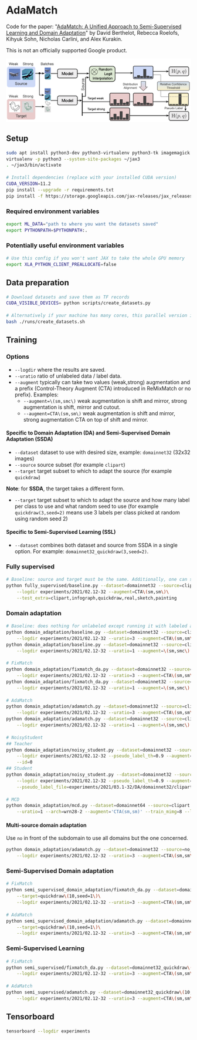 # AdaMatch

Code for the paper: "[AdaMatch: A Unified Approach to Semi-Supervised Learning and Domain Adaptation](https://arxiv.org/abs/2106.04732)" by
David Berthelot, Rebecca Roelofs, Kihyuk Sohn, Nicholas Carlini, and Alex Kurakin.

This is not an officially supported Google product.


![AdaMatch diagram](media/AdaMatch.png)

## Setup

```bash
sudo apt install python3-dev python3-virtualenv python3-tk imagemagick
virtualenv -p python3 --system-site-packages ~/jax3
. ~/jax3/bin/activate

# Install dependencies (replace with your installed CUDA version)
CUDA_VERSION=11.2
pip install --upgrade -r requirements.txt
pip install -f https://storage.googleapis.com/jax-releases/jax_releases.html jaxlib==`python3 -c 'import jaxlib; print(jaxlib.__version__)'`+cuda`echo $CUDA_VERSION | sed s:\\\.::g`
```

### Required environment variables

```bash
export ML_DATA="path to where you want the datasets saved"
export PYTHONPATH=$PYTHONPATH:.
```

### Potentially useful environment variables

```bash
# Use this config if you won't want JAX to take the whole GPU memory
export XLA_PYTHON_CLIENT_PREALLOCATE=false
```


## Data preparation

```bash
# Download datasets and save them as TF records
CUDA_VISIBLE_DEVICES= python scripts/create_datasets.py

# Alternatively if your machine has many cores, this parallel version is much faster to run.
bash ./runs/create_datasets.sh
```

## Training

### Options

- `--logdir` where the results are saved.
- `--uratio` ratio of unlabeled data / label data.
- `--augment` typically can take two values (weak,strong) augmentation and a prefix (Control-Theory Augment (CTA)
  introduced in ReMixMatch or no prefix). Examples:
  - `--augment=\(sm,smc\)` weak augmentation is shift and mirror, strong augmentation is shift, mirror and cutout.
  - `--augment=CTA\(sm,sm\)` weak augmentation is shift and mirror, strong augmentation CTA on top of shift and mirror.

#### Specific to Domain Adaptation (DA) and Semi-Supervised Domain Adaptation (SSDA)
- `--dataset` dataset to use with desired size, example: `domainnet32` (32x32 images)
- `--source` source subset (for example `clipart`)
- `--target` target subset to which to adapt the source (for example `quickdraw`)

**Note**: for **SSDA**, the target takes a different form.
- `--target` target subset to which to adapt the source and how many label per class to use and what random seed to use
  (for example `quickdraw(3,seed=2)` means use 3 labels per class picked at random using random seed 2)


#### Specific to Semi-Supervised Learning (SSL)
- `--dataset` combines both dataset and source from SSDA in a single option. For example:
  `domainnet32_quickdraw(3,seed=2)`.

### Fully supervised

```bash
# Baseline: source and target must be the same. Additionally, one can specify extra test sets.
python fully_supervised/baseline.py --dataset=domainnet32 --source=clipart --target=clipart\
    --logdir experiments/2021/02.12-32 --augment=CTA\(sm,sm\)\
    --test_extra=clipart,infograph,quickdraw,real,sketch,painting
```

### Domain adaptation

```bash
# Baseline: does nothing for unlabeled except running it with labeled as a single batch through the network.
python domain_adaptation/baseline.py --dataset=domainnet32 --source=clipart --target=quickdraw\
    --logdir experiments/2021/02.12-32 --uratio=3 --augment=CTA\(sm,sm\)
python domain_adaptation/baseline.py --dataset=domainnet32 --source=clipart --target=quickdraw\
    --logdir experiments/2021/02.12-32 --uratio=1 --augment=\(sm,smc\)

# FixMatch
python domain_adaptation/fixmatch_da.py --dataset=domainnet32 --source=clipart --target=quickdraw\
    --logdir experiments/2021/02.12-32 --uratio=3 --augment=CTA\(sm,sm\)
python domain_adaptation/fixmatch_da.py --dataset=domainnet32 --source=clipart --target=quickdraw\
    --logdir experiments/2021/02.12-32 --uratio=1 --augment=\(sm,smc\)

# AdaMatch
python domain_adaptation/adamatch.py --dataset=domainnet32 --source=clipart --target=quickdraw\
    --logdir experiments/2021/02.12-32 --uratio=3 --augment=CTA\(sm,sm\)
python domain_adaptation/adamatch.py --dataset=domainnet32 --source=clipart --target=quickdraw\
    --logdir experiments/2021/02.12-32 --uratio=1 --augment=\(sm,smc\)

# NoisyStudent
## Teacher
python domain_adaptation/noisy_student.py --dataset=domainnet32 --source=clipart --target=quickdraw\
    --logdir experiments/2021/02.12-32 --pseudo_label_th=0.9 --augment=CTA\(sm,sm\)\
    --id=0
## Student
python domain_adaptation/noisy_student.py --dataset=domainnet32 --source=clipart --target=quickdraw\
    --logdir experiments/2021/02.12-32 --pseudo_label_th=0.9 --augment=CTA\(sm,sm\) --id=1\
    --pseudo_label_file=experiments/2021/03.1-32/DA/domainnet32/clipart/quickdraw/CTA\(sm,sm\)/NoisyStudent/archwrn28-2_batch64_lr0.03_lr_decay0.25_wd0.001/0/predictions.npy

# MCD
python domain_adaptation/mcd.py --dataset=domainnet64 --source=clipart --target=quickdraw\
    --uratio=1 --arch=wrn28-2 --augment='CTA(sm,sm)' --train_mimg=8 --logdir experiments/2021/02.12-32 --lr_decay 0.25
```

#### Multi-source domain adaptation

Use `no` in front of the subdomain to use all domains but the one concerned.

```bash
python domain_adaptation/adamatch.py --dataset=domainnet32 --source=no_quickdraw --target=quickdraw\
    --logdir experiments/2021/02.12-32 --uratio=3 --augment=CTA\(sm,sm\)
````

### Semi-Supervised Domain adaptation

```bash
# FixMatch
python semi_supervised_domain_adaptation/fixmatch_da.py --dataset=domainnet32 --source=clipart\
    --target=quickdraw\(10,seed=1\)\
    --logdir experiments/2021/02.12-32 --uratio=3 --augment=CTA\(sm,sm\)

# AdaMatch
python semi_supervised_domain_adaptation/adamatch.py --dataset=domainnet32 --source=clipart\
    --target=quickdraw\(10,seed=1\)\
    --logdir experiments/2021/02.12-32 --uratio=3 --augment=CTA\(sm,sm\)
```

### Semi-Supervised Learning

```bash
# FixMatch
python semi_supervised/fixmatch_da.py --dataset=domainnet32_quickdraw\(10,seed=1\)\
    --logdir experiments/2021/02.12-32 --uratio=3 --augment=CTA\(sm,sm\)

# AdaMatch
python semi_supervised/adamatch.py --dataset=domainnet32_quickdraw\(10,seed=1\)\
    --logdir experiments/2021/02.12-32 --uratio=3 --augment=CTA\(sm,sm\)
```

## Tensorboard

```bash
tensorboard --logdir experiments
```
